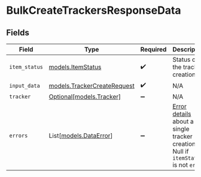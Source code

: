 # BulkCreateTrackersResponseData


## Fields

| Field                                                                                                                                       | Type                                                                                                                                        | Required                                                                                                                                    | Description                                                                                                                                 |
| ------------------------------------------------------------------------------------------------------------------------------------------- | ------------------------------------------------------------------------------------------------------------------------------------------- | ------------------------------------------------------------------------------------------------------------------------------------------- | ------------------------------------------------------------------------------------------------------------------------------------------- |
| `item_status`                                                                                                                               | [models.ItemStatus](../models/itemstatus.md)                                                                                                | :heavy_check_mark:                                                                                                                          | Status of the tracker creation.                                                                                                             |
| `input_data`                                                                                                                                | [models.TrackerCreateRequest](../models/trackercreaterequest.md)                                                                            | :heavy_check_mark:                                                                                                                          | N/A                                                                                                                                         |
| `tracker`                                                                                                                                   | [Optional[models.Tracker]](../models/tracker.md)                                                                                            | :heavy_minus_sign:                                                                                                                          | N/A                                                                                                                                         |
| `errors`                                                                                                                                    | List[[models.DataError](../models/dataerror.md)]                                                                                            | :heavy_minus_sign:                                                                                                                          | [Error details](https://docs.ship24.com/errors#error-response-format) about a single tracker creation. Null if `itemStatus` is not `error`. |